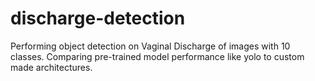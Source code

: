 # discharge-detection
Performing object detection on Vaginal Discharge of images with 10 classes. Comparing pre-trained model performance like yolo to custom made architectures.
